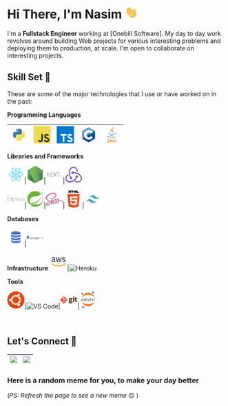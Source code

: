 
 
<h1>Hi There, I'm Nasim <img  src="https://raw.githubusercontent.com/ABSphreak/ABSphreak/master/gifs/Hi.gif" width="30px"></h1>

I'm a **Fullstack Engineer** working at [Onebill Software]. My day to day work revolves around building Web projects for various interesting problems and deploying them to production, at scale. I'm open to collaborate on interesting projects.

## Skill Set :muscle:

These are some of the major technologies that I use or have worked on in the past:

**Programming Languages**

<img title="Python" alt="Python" width="40px" src="https://raw.githubusercontent.com/github/explore/master/topics/python/python.png" />|<img alt="JS" title="JavaScript" width="40px" src="https://raw.githubusercontent.com/github/explore/master/topics/javascript/javascript.png">|<img alt="Typescript" title="Typescript" width="40px" src="https://raw.githubusercontent.com/github/explore/main/topics/typescript/typescript.png">|<img title="C" alt="C" width="40px" src="https://raw.githubusercontent.com/github/explore/master/topics/c/c.png">|<img title="Java" alt="Java" width="40px" src="https://raw.githubusercontent.com/github/explore/master/topics/java/java.png">
|--|--|--|--|--|

**Libraries and Frameworks**

<img title="React" alt="React" width="40px" src="https://raw.githubusercontent.com/github/explore/master/topics/react/react.png" />|<img alt="Node.js" title="Node.js" width="40px" src="https://raw.githubusercontent.com/github/explore/master/topics/nodejs/nodejs.png">|<img title="Next.js" alt="Next.js" width="40px" src="https://raw.githubusercontent.com/github/explore/master/topics/nextjs/nextjs.png">|<img title="Redux" alt="Redux" width="40px" src="https://raw.githubusercontent.com/github/explore/master/topics/redux/redux.png" /><br/>

<img alt="Express.js" title="Express.js" width="40px" src="https://raw.githubusercontent.com/github/explore/master/topics/express/express.png">|<img alt="Spring Boot" title="Spring Boot" width="40px" src="https://raw.githubusercontent.com/github/explore/master/topics/spring-boot/spring-boot.png">|<img title="SASS" alt="SASS" width="40px" src="https://raw.githubusercontent.com/github/explore/master/topics/sass/sass.png">|<img title="HTML5" alt="HTML5" width="40px" src="https://raw.githubusercontent.com/github/explore/master/topics/html/html.png">|<img title="Tailwind CSS" alt="Tailwind CSS" width="40px" src="https://raw.githubusercontent.com/github/explore/master/topics/tailwind/tailwind.png">


**Databases**

<img title="SQL" alt="SQL" width="40px" src="https://raw.githubusercontent.com/github/explore/master/topics/sql/sql.png">|<img title="MongoDB" alt="MongoDB" width="40px" src="https://raw.githubusercontent.com/github/explore/master/topics/mongodb/mongodb.png"> <br>


**Infrastructure**
<img title="AWS" alt="AWS" width="40px" src="https://raw.githubusercontent.com/github/explore/main/topics/aws/aws.png">|<img title="Heroku" alt="Heroku" width="40px" src="https://img.icons8.com/color/48/000000/heroku.png">


**Tools**

<img title="Ubuntu" alt="Ubuntu" width="40px" src="https://raw.githubusercontent.com/github/explore/master/topics/ubuntu/ubuntu.png">|<img title="VS Code" alt="VS Code" width="40px" src="https://img.icons8.com/fluent/48/000000/visual-studio-code-2019.png">|<img title="git" alt="git" width="40px" src="https://raw.githubusercontent.com/github/explore/master/topics/git/git.png">|<img title="Jupyter Notebook" alt="Jupyter" width="40px" src="https://raw.githubusercontent.com/github/explore/master/topics/jupyter-notebook/jupyter-notebook.png">

<br>


## Let's Connect :handshake:

<a href="https://www.linkedin.com/in/mohamednasim-m/"><img src="https://cdn2.iconfinder.com/data/icons/social-media-2285/512/1_Linkedin_unofficial_colored_svg-128.png" width="40"></a>|<a href="https://www.kaggle.com/techytushar/"><img src="https://www.vectorlogo.zone/logos/kaggle/kaggle-icon.svg" width="40"></a>
|--|--|

### Here is a random meme for you, to make your day better
(*PS: Refresh the page to see a new meme* :wink: )
